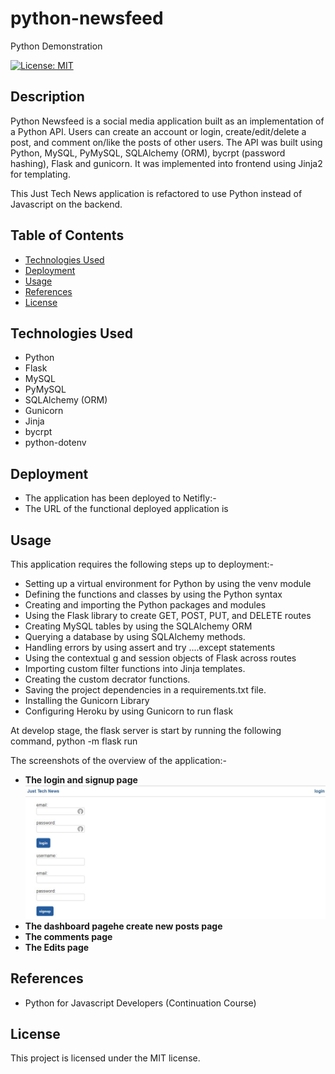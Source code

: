 # python-newsfeed

Python Demonstration

[![License: MIT](https://img.shields.io/badge/License-MIT-yellow.svg)](https://opensource.org/licenses/MIT)

## Description

Python Newsfeed is a social media application built as an implementation of a Python API. Users can create an account or login, create/edit/delete a post, and comment on/like the posts of other users. The API was built using Python, MySQL, PyMySQL, SQLAlchemy (ORM), bycrpt (password hashing), Flask and gunicorn. It was implemented into frontend using Jinja2 for templating.

This Just Tech News application is refactored to use Python instead of Javascript on the backend.

## Table of Contents

- [Technologies Used](#technologies-used)
- [Deployment](#deployment)
- [Usage](#usage)
- [References](#references)
- [License](#license)

## Technologies Used

- Python
- Flask
- MySQL
- PyMySQL
- SQLAlchemy (ORM)
- Gunicorn
- Jinja
- bycrpt
- python-dotenv

## Deployment

- The application has been deployed to Netifly:-
- The URL of the functional deployed application is

## Usage

This application requires the following steps up to deployment:-

- Setting up a virtual environment for Python by using the venv module
- Defining the functions and classes by using the Python syntax
- Creating and importing the Python packages and modules
- Using the Flask library to create GET, POST, PUT, and DELETE routes
- Creating MySQL tables by using the SQLAlchemy ORM
- Querying a database by using SQLAlchemy methods.
- Handling errors by using assert and try ....except statements
- Using the contextual g and session objects of Flask across routes
- Importing custom filter functions into Jinja templates.
- Creating the custom decrator functions.
- Saving the project dependencies in a requirements.txt file.
- Installing the Gunicorn Library
- Configuring Heroku by using Gunicorn to run flask

At develop stage, the flask server is start by running the following command, python -m flask run

The screenshots of the overview of the application:-

- **The login and signup page**
  ![alt text](./assets/img02.jpg)
- **The dashboard pagehe create new posts page**
- **The comments page**
- **The Edits page**

## References

- Python for Javascript Developers (Continuation Course)

## License

This project is licensed under the MIT license.
